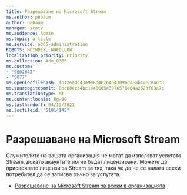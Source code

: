 ```yaml
---
title: Разрешаване на Microsoft Stream
ms.author: pebaum
author: pebaum
manager: scotv
ms.audience: Admin
ms.topic: article
ms.service: o365-administration
ROBOTS: NOINDEX, NOFOLLOW
localization_priority: Priority
ms.collection: Adm_O365
ms.custom:
- "9002642"
- "5077"
ms.openlocfilehash: fb126adc43a9e8d4626464309ada6ab4a6cead33
ms.sourcegitcommit: 8bc60ec34bc1e40685e3976576e04a2623f63a7c
ms.translationtype: MT
ms.contentlocale: bg-BG
ms.lasthandoff: 04/15/2021
ms.locfileid: "51814145"
---
```

# <a name="enable-microsoft-stream"></a>Разрешаване на Microsoft Stream

Служителите на вашата организация не могат да използват услугата Stream, докато акаунтите им не бъдат лицензирани. Можете да присвоявате лицензи за Stream за тях, така че да не се налага всеки потребител да се записва ръчно за услугата.

- [Разрешаване на Microsoft Stream за всеки в организацията](https://docs.microsoft.com/stream/assign-user-licenses).
